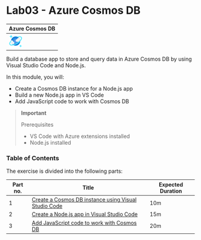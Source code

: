 # Lab03 - Azure Cosmos DB

| Azure Cosmos DB                         |
| --------------------------------------- |
| ![app-service-plan](./img/cosmosdb.svg) |

Build a database app to store and query data in Azure Cosmos DB by using Visual Studio Code and Node.js.

In this module, you will:

- Create a Cosmos DB instance for a Node.js app
- Build a new Node.js app in VS Code
- Add JavaScript code to work with Cosmos DB

> **Important**
>
> Prerequisites
>
> - VS Code with Azure extensions installed
> - Node.js installed

### Table of Contents

The exercise is divided into the following parts:

| Part no. | Title                                                                           | Expected Duration |
| -------- | ------------------------------------------------------------------------------- | ----------------- |
| 1        | [Create a Cosmos DB instance using Visual Studio Code](./01.cosmosdb-create.md) | 10m               |
| 2        | [Create a Node.js app in Visual Studio Code](./02.cosmosdb-nodejs-vscode.md)    | 15m               |
| 3        | [Add JavaScript code to work with Cosmos DB](./03.javascript-cosmosdb.md)       | 20m               |
